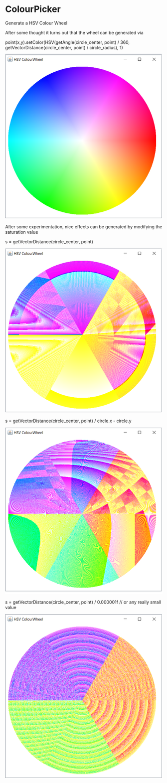 # ColourPicker

Generate a HSV Colour Wheel


After some thought it turns out that the wheel can be generated via 

point(x,y).setColor(HSV(getAngle(circle_center, point) / 360, getVectorDistance(circle_center, point) / circle_radius), 1)

![full ColourWheel](https://github.com/Cyberia--/ColourPicker/blob/master/Images/finishedColourBall.png)

After some experimentation, nice effects can be generated by modifying the saturation value

s = getVectorDistance(circle_center, point) 

![full ColourWheel](https://github.com/Cyberia--/ColourPicker/blob/master/Images/HSV_2.png)

s = getVectorDistance(circle_center, point) / circle.x - circle.y

![full ColourWheel](https://github.com/Cyberia--/ColourPicker/blob/master/Images/HSV_1.png)

s = getVectorDistance(circle_center, point) / 0.000001f // or any really small value

![full ColourWheel](https://github.com/Cyberia--/ColourPicker/blob/master/Images/HSV_3.png)
